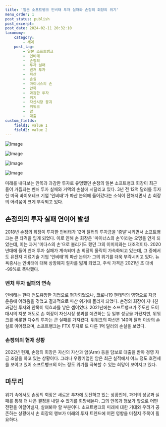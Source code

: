 ```yaml
---
title: '일본 소프트뱅크 인비태 투자 실패와 손정의 회장의 위기'
menu_order: 1
post_status: publish
post_excerpt: 
post_date: 2024-02-11 20:32:10
taxonomy:
    category:
        - 세계
    post_tag:
        - 일본 소프트뱅크
        -  인비태
        -  손정의
        -  투자 실패
        -  벤처 투자
        -  파산
        -  손실
        -  마이너스의 손
        -  안목
        -  과감한 투자
        -  위기
        -  자산시장 붕괴
        -  위워크
        -  암
        -  대출
custom_fields:
    field1: value 1
    field2: value 2
---
```


![Image](https://imgnews.pstatic.net/image/005/2024/02/11/2024020718331636217_1707298396_0019145821_20240211000401549.jpg?type=w647)

![Image](https://imgnews.pstatic.net/image/005/2024/02/11/2024020718355636223_1707298557_0019145821_20240211000401557.jpg?type=w647)

![Image](https://imgnews.pstatic.net/image/005/2024/02/11/2024020718273836206_1707298058_0019145821_20240211000401564.jpg?type=w647)

![Image](https://imgnews.pstatic.net/image/005/2024/02/11/2024020901313537832_1707409895_0019145821_20240211000401569.jpg?type=w647)

미래를 내다보는 안목과 과감한 투자로 유명했던 손정의 일본 소프트뱅크 회장이 최근 들어 거듭되는 벤처 투자 실패와 거액의 손실에 시달리고 있다. 3년 전 12억 달러를 투자한 미국 바이오테크 기업 '인비태'가 파산 논의에 들어갔다는 소식이 전해지면서 손 회장의 어려움이 크게 부각되고 있다. 
## 손정의의 투자 실패 연이어 발생
2018년 손정의 회장이 투자한 인비태가 12억 달러의 투자금을 '증발'시키면서 소프트뱅크는 큰 타격을 입게 되었다. 이로 인해 손 회장은 '마이너스의 손'이라는 오명을 안게 되었는데, 이는 과거 '미다스의 손'으로 불리기도 했던 그의 이미지와는 대조적이다. 
2020년대에 들어 벤처 투자 실패가 계속되며 손 회장의 몰락이 가속화되고 있는데, 그 중에서도 유전자 치료기술 기업 '인비태'의 파산 논의가 그의 위기를 더욱 부각시키고 있다. 뉴욕증시는 인비태에 대해 상장폐지 절차를 밟게 되었고, 주식 가격은 2021년 초 대비 -99%로 폭락했다.
### 벤처 투자 실패의 연속
인비태는 한때 전도유망한 기업으로 평가되었으나, 코로나19 팬데믹의 영향으로 자금 운용에 어려움을 겪었고 결과적으로 파산 위기에 몰리게 되었다. 손정의 회장이 지나친 과감한 투자와 안목이 역효과를 낳은 셈이었다.
2021년에는 소프트뱅크가 주도한 도어대시의 지분 매도로 손 회장이 자산시장 붕괴를 예견하는 등 일부 성공을 거뒀지만, 위워크를 비롯한 다수의 투자는 큰 실패를 가져왔다. 위워크의 파산은 140억 달러 이상의 손실로 이어졌으며, 소프트뱅크는 FTX 투자로 또 다른 1억 달러의 손실을 보았다.
### 손정의의 현재 상황
2022년 현재, 손정의 회장은 자신의 자산과 암(Arm) 등을 담보로 대출을 받아 경영 자금 조달을 하고 있는 상황이다. 그러나 우량기업인 암은 최근 실적에서 어느 정도 호전세를 보이고 있어 소프트뱅크의 어느 정도 위기를 극복할 수 있는 희망이 보여지고 있다.
## 마무리
위기 속에서도 손정의 회장은 새로운 투자에 도전하고 있는 상황인데, 과거의 성공과 실패를 통해 더 나은 결정을 내릴 수 있기를 희망해본다. 그의 안목과 행보가 앞으로 어떤 전환을 이끌어낼지, 살펴봐야 할 부분이다. 소프트뱅크의 미래에 대한 기대와 우려가 공존하는 상황에서 손 회장의 행보가 미래의 투자 트렌드에 어떤 영향을 미칠지 주목이 필요하다.
